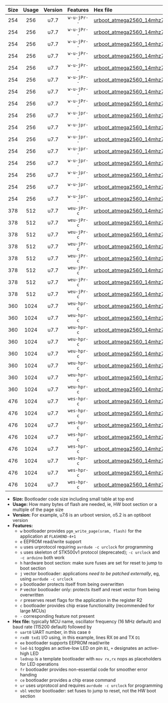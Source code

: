|Size|Usage|Version|Features|Hex file|
|:-:|:-:|:-:|:-:|:--|
|254|256|u7.7|`w-u-jPr--`|[urboot_atmega2560_14mhz7456_115200bps_uart0_rxe0_txe1_led+b7_ur_vbl.hex](https://raw.githubusercontent.com/stefanrueger/urboot.hex/main/mcus/atmega2560/fcpu_14mhz7456/115200_bps/urboot_atmega2560_14mhz7456_115200bps_uart0_rxe0_txe1_led+b7_ur_vbl.hex)|
|254|256|u7.7|`w-u-jPr--`|[urboot_atmega2560_14mhz7456_115200bps_uart0_rxe0_txe1_lednop_ur_vbl.hex](https://raw.githubusercontent.com/stefanrueger/urboot.hex/main/mcus/atmega2560/fcpu_14mhz7456/115200_bps/urboot_atmega2560_14mhz7456_115200bps_uart0_rxe0_txe1_lednop_ur_vbl.hex)|
|254|256|u7.7|`w-u-jPr--`|[urboot_atmega2560_14mhz7456_115200bps_uart1_rxd2_txd3_led+b7_ur_vbl.hex](https://raw.githubusercontent.com/stefanrueger/urboot.hex/main/mcus/atmega2560/fcpu_14mhz7456/115200_bps/urboot_atmega2560_14mhz7456_115200bps_uart1_rxd2_txd3_led+b7_ur_vbl.hex)|
|254|256|u7.7|`w-u-jPr--`|[urboot_atmega2560_14mhz7456_115200bps_uart1_rxd2_txd3_lednop_ur_vbl.hex](https://raw.githubusercontent.com/stefanrueger/urboot.hex/main/mcus/atmega2560/fcpu_14mhz7456/115200_bps/urboot_atmega2560_14mhz7456_115200bps_uart1_rxd2_txd3_lednop_ur_vbl.hex)|
|254|256|u7.7|`w-u-jPr--`|[urboot_atmega2560_14mhz7456_115200bps_uart2_rxh0_txh1_led+b7_ur_vbl.hex](https://raw.githubusercontent.com/stefanrueger/urboot.hex/main/mcus/atmega2560/fcpu_14mhz7456/115200_bps/urboot_atmega2560_14mhz7456_115200bps_uart2_rxh0_txh1_led+b7_ur_vbl.hex)|
|254|256|u7.7|`w-u-jPr--`|[urboot_atmega2560_14mhz7456_115200bps_uart2_rxh0_txh1_lednop_ur_vbl.hex](https://raw.githubusercontent.com/stefanrueger/urboot.hex/main/mcus/atmega2560/fcpu_14mhz7456/115200_bps/urboot_atmega2560_14mhz7456_115200bps_uart2_rxh0_txh1_lednop_ur_vbl.hex)|
|254|256|u7.7|`w-u-jPr--`|[urboot_atmega2560_14mhz7456_115200bps_uart3_rxj0_txj1_led+b7_ur_vbl.hex](https://raw.githubusercontent.com/stefanrueger/urboot.hex/main/mcus/atmega2560/fcpu_14mhz7456/115200_bps/urboot_atmega2560_14mhz7456_115200bps_uart3_rxj0_txj1_led+b7_ur_vbl.hex)|
|254|256|u7.7|`w-u-jPr--`|[urboot_atmega2560_14mhz7456_115200bps_uart3_rxj0_txj1_lednop_ur_vbl.hex](https://raw.githubusercontent.com/stefanrueger/urboot.hex/main/mcus/atmega2560/fcpu_14mhz7456/115200_bps/urboot_atmega2560_14mhz7456_115200bps_uart3_rxj0_txj1_lednop_ur_vbl.hex)|
|254|256|u7.7|`w-u-jpr--`|[urboot_atmega2560_14mhz7456_115200bps_uart0_rxe0_txe1_led+b7_fr_ur_vbl.hex](https://raw.githubusercontent.com/stefanrueger/urboot.hex/main/mcus/atmega2560/fcpu_14mhz7456/115200_bps/urboot_atmega2560_14mhz7456_115200bps_uart0_rxe0_txe1_led+b7_fr_ur_vbl.hex)|
|254|256|u7.7|`w-u-jpr--`|[urboot_atmega2560_14mhz7456_115200bps_uart0_rxe0_txe1_lednop_fr_ur_vbl.hex](https://raw.githubusercontent.com/stefanrueger/urboot.hex/main/mcus/atmega2560/fcpu_14mhz7456/115200_bps/urboot_atmega2560_14mhz7456_115200bps_uart0_rxe0_txe1_lednop_fr_ur_vbl.hex)|
|254|256|u7.7|`w-u-jpr--`|[urboot_atmega2560_14mhz7456_115200bps_uart1_rxd2_txd3_led+b7_fr_ur_vbl.hex](https://raw.githubusercontent.com/stefanrueger/urboot.hex/main/mcus/atmega2560/fcpu_14mhz7456/115200_bps/urboot_atmega2560_14mhz7456_115200bps_uart1_rxd2_txd3_led+b7_fr_ur_vbl.hex)|
|254|256|u7.7|`w-u-jpr--`|[urboot_atmega2560_14mhz7456_115200bps_uart1_rxd2_txd3_lednop_fr_ur_vbl.hex](https://raw.githubusercontent.com/stefanrueger/urboot.hex/main/mcus/atmega2560/fcpu_14mhz7456/115200_bps/urboot_atmega2560_14mhz7456_115200bps_uart1_rxd2_txd3_lednop_fr_ur_vbl.hex)|
|254|256|u7.7|`w-u-jpr--`|[urboot_atmega2560_14mhz7456_115200bps_uart2_rxh0_txh1_led+b7_fr_ur_vbl.hex](https://raw.githubusercontent.com/stefanrueger/urboot.hex/main/mcus/atmega2560/fcpu_14mhz7456/115200_bps/urboot_atmega2560_14mhz7456_115200bps_uart2_rxh0_txh1_led+b7_fr_ur_vbl.hex)|
|254|256|u7.7|`w-u-jpr--`|[urboot_atmega2560_14mhz7456_115200bps_uart2_rxh0_txh1_lednop_fr_ur_vbl.hex](https://raw.githubusercontent.com/stefanrueger/urboot.hex/main/mcus/atmega2560/fcpu_14mhz7456/115200_bps/urboot_atmega2560_14mhz7456_115200bps_uart2_rxh0_txh1_lednop_fr_ur_vbl.hex)|
|254|256|u7.7|`w-u-jpr--`|[urboot_atmega2560_14mhz7456_115200bps_uart3_rxj0_txj1_led+b7_fr_ur_vbl.hex](https://raw.githubusercontent.com/stefanrueger/urboot.hex/main/mcus/atmega2560/fcpu_14mhz7456/115200_bps/urboot_atmega2560_14mhz7456_115200bps_uart3_rxj0_txj1_led+b7_fr_ur_vbl.hex)|
|254|256|u7.7|`w-u-jpr--`|[urboot_atmega2560_14mhz7456_115200bps_uart3_rxj0_txj1_lednop_fr_ur_vbl.hex](https://raw.githubusercontent.com/stefanrueger/urboot.hex/main/mcus/atmega2560/fcpu_14mhz7456/115200_bps/urboot_atmega2560_14mhz7456_115200bps_uart3_rxj0_txj1_lednop_fr_ur_vbl.hex)|
|378|512|u7.7|`weu-jPr-c`|[urboot_atmega2560_14mhz7456_115200bps_uart0_rxe0_txe1_ee_led+b7_fr_ce_ur_vbl.hex](https://raw.githubusercontent.com/stefanrueger/urboot.hex/main/mcus/atmega2560/fcpu_14mhz7456/115200_bps/urboot_atmega2560_14mhz7456_115200bps_uart0_rxe0_txe1_ee_led+b7_fr_ce_ur_vbl.hex)|
|378|512|u7.7|`weu-jPr-c`|[urboot_atmega2560_14mhz7456_115200bps_uart0_rxe0_txe1_ee_lednop_fr_ce_ur_vbl.hex](https://raw.githubusercontent.com/stefanrueger/urboot.hex/main/mcus/atmega2560/fcpu_14mhz7456/115200_bps/urboot_atmega2560_14mhz7456_115200bps_uart0_rxe0_txe1_ee_lednop_fr_ce_ur_vbl.hex)|
|378|512|u7.7|`weu-jPr-c`|[urboot_atmega2560_14mhz7456_115200bps_uart1_rxd2_txd3_ee_led+b7_fr_ce_ur_vbl.hex](https://raw.githubusercontent.com/stefanrueger/urboot.hex/main/mcus/atmega2560/fcpu_14mhz7456/115200_bps/urboot_atmega2560_14mhz7456_115200bps_uart1_rxd2_txd3_ee_led+b7_fr_ce_ur_vbl.hex)|
|378|512|u7.7|`weu-jPr-c`|[urboot_atmega2560_14mhz7456_115200bps_uart1_rxd2_txd3_ee_lednop_fr_ce_ur_vbl.hex](https://raw.githubusercontent.com/stefanrueger/urboot.hex/main/mcus/atmega2560/fcpu_14mhz7456/115200_bps/urboot_atmega2560_14mhz7456_115200bps_uart1_rxd2_txd3_ee_lednop_fr_ce_ur_vbl.hex)|
|378|512|u7.7|`weu-jPr-c`|[urboot_atmega2560_14mhz7456_115200bps_uart2_rxh0_txh1_ee_led+b7_fr_ce_ur_vbl.hex](https://raw.githubusercontent.com/stefanrueger/urboot.hex/main/mcus/atmega2560/fcpu_14mhz7456/115200_bps/urboot_atmega2560_14mhz7456_115200bps_uart2_rxh0_txh1_ee_led+b7_fr_ce_ur_vbl.hex)|
|378|512|u7.7|`weu-jPr-c`|[urboot_atmega2560_14mhz7456_115200bps_uart2_rxh0_txh1_ee_lednop_fr_ce_ur_vbl.hex](https://raw.githubusercontent.com/stefanrueger/urboot.hex/main/mcus/atmega2560/fcpu_14mhz7456/115200_bps/urboot_atmega2560_14mhz7456_115200bps_uart2_rxh0_txh1_ee_lednop_fr_ce_ur_vbl.hex)|
|378|512|u7.7|`weu-jPr-c`|[urboot_atmega2560_14mhz7456_115200bps_uart3_rxj0_txj1_ee_led+b7_fr_ce_ur_vbl.hex](https://raw.githubusercontent.com/stefanrueger/urboot.hex/main/mcus/atmega2560/fcpu_14mhz7456/115200_bps/urboot_atmega2560_14mhz7456_115200bps_uart3_rxj0_txj1_ee_led+b7_fr_ce_ur_vbl.hex)|
|378|512|u7.7|`weu-jPr-c`|[urboot_atmega2560_14mhz7456_115200bps_uart3_rxj0_txj1_ee_lednop_fr_ce_ur_vbl.hex](https://raw.githubusercontent.com/stefanrueger/urboot.hex/main/mcus/atmega2560/fcpu_14mhz7456/115200_bps/urboot_atmega2560_14mhz7456_115200bps_uart3_rxj0_txj1_ee_lednop_fr_ce_ur_vbl.hex)|
|360|1024|u7.7|`weu-hpr-c`|[urboot_atmega2560_14mhz7456_115200bps_uart0_rxe0_txe1_ee_led+b7_fr_ce_ur.hex](https://raw.githubusercontent.com/stefanrueger/urboot.hex/main/mcus/atmega2560/fcpu_14mhz7456/115200_bps/urboot_atmega2560_14mhz7456_115200bps_uart0_rxe0_txe1_ee_led+b7_fr_ce_ur.hex)|
|360|1024|u7.7|`weu-hpr-c`|[urboot_atmega2560_14mhz7456_115200bps_uart0_rxe0_txe1_ee_lednop_fr_ce_ur.hex](https://raw.githubusercontent.com/stefanrueger/urboot.hex/main/mcus/atmega2560/fcpu_14mhz7456/115200_bps/urboot_atmega2560_14mhz7456_115200bps_uart0_rxe0_txe1_ee_lednop_fr_ce_ur.hex)|
|360|1024|u7.7|`weu-hpr-c`|[urboot_atmega2560_14mhz7456_115200bps_uart1_rxd2_txd3_ee_led+b7_fr_ce_ur.hex](https://raw.githubusercontent.com/stefanrueger/urboot.hex/main/mcus/atmega2560/fcpu_14mhz7456/115200_bps/urboot_atmega2560_14mhz7456_115200bps_uart1_rxd2_txd3_ee_led+b7_fr_ce_ur.hex)|
|360|1024|u7.7|`weu-hpr-c`|[urboot_atmega2560_14mhz7456_115200bps_uart1_rxd2_txd3_ee_lednop_fr_ce_ur.hex](https://raw.githubusercontent.com/stefanrueger/urboot.hex/main/mcus/atmega2560/fcpu_14mhz7456/115200_bps/urboot_atmega2560_14mhz7456_115200bps_uart1_rxd2_txd3_ee_lednop_fr_ce_ur.hex)|
|360|1024|u7.7|`weu-hpr-c`|[urboot_atmega2560_14mhz7456_115200bps_uart2_rxh0_txh1_ee_led+b7_fr_ce_ur.hex](https://raw.githubusercontent.com/stefanrueger/urboot.hex/main/mcus/atmega2560/fcpu_14mhz7456/115200_bps/urboot_atmega2560_14mhz7456_115200bps_uart2_rxh0_txh1_ee_led+b7_fr_ce_ur.hex)|
|360|1024|u7.7|`weu-hpr-c`|[urboot_atmega2560_14mhz7456_115200bps_uart2_rxh0_txh1_ee_lednop_fr_ce_ur.hex](https://raw.githubusercontent.com/stefanrueger/urboot.hex/main/mcus/atmega2560/fcpu_14mhz7456/115200_bps/urboot_atmega2560_14mhz7456_115200bps_uart2_rxh0_txh1_ee_lednop_fr_ce_ur.hex)|
|360|1024|u7.7|`weu-hpr-c`|[urboot_atmega2560_14mhz7456_115200bps_uart3_rxj0_txj1_ee_led+b7_fr_ce_ur.hex](https://raw.githubusercontent.com/stefanrueger/urboot.hex/main/mcus/atmega2560/fcpu_14mhz7456/115200_bps/urboot_atmega2560_14mhz7456_115200bps_uart3_rxj0_txj1_ee_led+b7_fr_ce_ur.hex)|
|360|1024|u7.7|`weu-hpr-c`|[urboot_atmega2560_14mhz7456_115200bps_uart3_rxj0_txj1_ee_lednop_fr_ce_ur.hex](https://raw.githubusercontent.com/stefanrueger/urboot.hex/main/mcus/atmega2560/fcpu_14mhz7456/115200_bps/urboot_atmega2560_14mhz7456_115200bps_uart3_rxj0_txj1_ee_lednop_fr_ce_ur.hex)|
|476|1024|u7.7|`wes-hpr-c`|[urboot_atmega2560_14mhz7456_115200bps_uart0_rxe0_txe1_ee_led+b7_fr_ce.hex](https://raw.githubusercontent.com/stefanrueger/urboot.hex/main/mcus/atmega2560/fcpu_14mhz7456/115200_bps/urboot_atmega2560_14mhz7456_115200bps_uart0_rxe0_txe1_ee_led+b7_fr_ce.hex)|
|476|1024|u7.7|`wes-hpr-c`|[urboot_atmega2560_14mhz7456_115200bps_uart0_rxe0_txe1_ee_lednop_fr_ce.hex](https://raw.githubusercontent.com/stefanrueger/urboot.hex/main/mcus/atmega2560/fcpu_14mhz7456/115200_bps/urboot_atmega2560_14mhz7456_115200bps_uart0_rxe0_txe1_ee_lednop_fr_ce.hex)|
|476|1024|u7.7|`wes-hpr-c`|[urboot_atmega2560_14mhz7456_115200bps_uart1_rxd2_txd3_ee_led+b7_fr_ce.hex](https://raw.githubusercontent.com/stefanrueger/urboot.hex/main/mcus/atmega2560/fcpu_14mhz7456/115200_bps/urboot_atmega2560_14mhz7456_115200bps_uart1_rxd2_txd3_ee_led+b7_fr_ce.hex)|
|476|1024|u7.7|`wes-hpr-c`|[urboot_atmega2560_14mhz7456_115200bps_uart1_rxd2_txd3_ee_lednop_fr_ce.hex](https://raw.githubusercontent.com/stefanrueger/urboot.hex/main/mcus/atmega2560/fcpu_14mhz7456/115200_bps/urboot_atmega2560_14mhz7456_115200bps_uart1_rxd2_txd3_ee_lednop_fr_ce.hex)|
|476|1024|u7.7|`wes-hpr-c`|[urboot_atmega2560_14mhz7456_115200bps_uart2_rxh0_txh1_ee_led+b7_fr_ce.hex](https://raw.githubusercontent.com/stefanrueger/urboot.hex/main/mcus/atmega2560/fcpu_14mhz7456/115200_bps/urboot_atmega2560_14mhz7456_115200bps_uart2_rxh0_txh1_ee_led+b7_fr_ce.hex)|
|476|1024|u7.7|`wes-hpr-c`|[urboot_atmega2560_14mhz7456_115200bps_uart2_rxh0_txh1_ee_lednop_fr_ce.hex](https://raw.githubusercontent.com/stefanrueger/urboot.hex/main/mcus/atmega2560/fcpu_14mhz7456/115200_bps/urboot_atmega2560_14mhz7456_115200bps_uart2_rxh0_txh1_ee_lednop_fr_ce.hex)|
|476|1024|u7.7|`wes-hpr-c`|[urboot_atmega2560_14mhz7456_115200bps_uart3_rxj0_txj1_ee_led+b7_fr_ce.hex](https://raw.githubusercontent.com/stefanrueger/urboot.hex/main/mcus/atmega2560/fcpu_14mhz7456/115200_bps/urboot_atmega2560_14mhz7456_115200bps_uart3_rxj0_txj1_ee_led+b7_fr_ce.hex)|
|476|1024|u7.7|`wes-hpr-c`|[urboot_atmega2560_14mhz7456_115200bps_uart3_rxj0_txj1_ee_lednop_fr_ce.hex](https://raw.githubusercontent.com/stefanrueger/urboot.hex/main/mcus/atmega2560/fcpu_14mhz7456/115200_bps/urboot_atmega2560_14mhz7456_115200bps_uart3_rxj0_txj1_ee_lednop_fr_ce.hex)|

- **Size:** Bootloader code size including small table at top end
- **Usage:** How many bytes of flash are needed, ie, HW boot section or a multiple of the page size
- **Version:** For example, u7.6 is an urboot version, o5.2 is an optiboot version
- **Features:**
  + `w` bootloader provides `pgm_write_page(sram, flash)` for the application at `FLASHEND-4+1`
  + `e` EEPROM read/write support
  + `u` uses urprotocol requiring `avrdude -c urclock` for programming
  + `s` uses skeleton of STK500v1 protocol (deprecated); `-c urclock` and `-c arduino` both work
  + `h` hardware boot section: make sure fuses are set for reset to jump to boot section
  + `j` vector bootloader: applications *need to be patched externally*, eg, using `avrdude -c urclock`
  + `p` bootloader protects itself from being overwritten
  + `P` vector bootloader only: protects itself and reset vector from being overwritten
  + `r` preserves reset flags for the application in the register R2
  + `c` bootloader provides chip erase functionality (recommended for large MCUs)
  + `-` corresponding feature not present
- **Hex file:** typically MCU name, oscillator frequency (16 MHz default) and baud rate (115200 default) followed by
  + `uart0` UART number, in this case `0`
  + `rxd0 txd1` I/O using, in this example, lines RX `D0` and TX `D1`
  + `ee` bootloader supports EEPROM read/write
  + `led-b1` toggles an active-low LED on pin `B1`, `+` designates an active-high LED
  + `lednop` is a template bootloader with `mov rx,rx` nops as placeholders for LED operations
  + `fr` bootloader provides non-essential code for smoother error handing
  + `ce` bootloader provides a chip erase command
  + `ur` uses urprotocol and requires `avrdude -c urclock` for programming
  + `vbl` vector bootloader: set fuses to jump to reset, not the HW boot section
